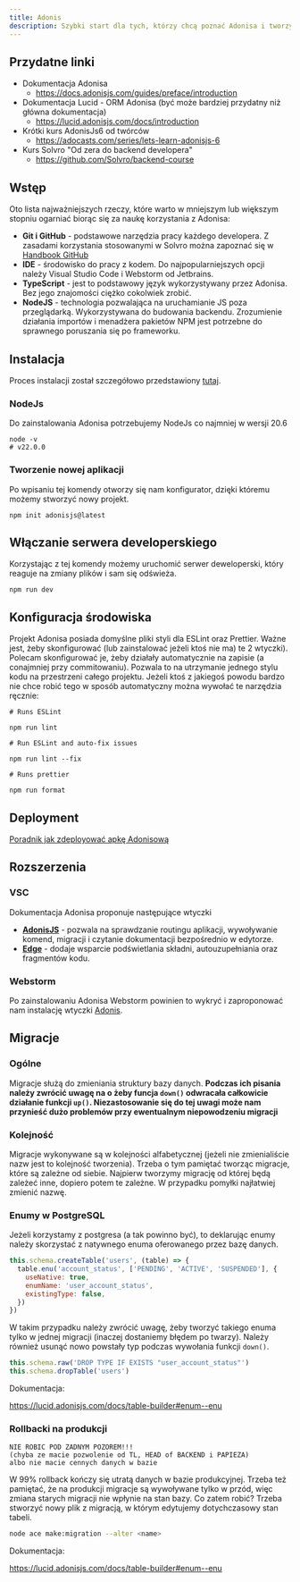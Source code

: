 ```yaml
---
title: Adonis
description: Szybki start dla tych, którzy chcą poznać Adonisa i tworzyć świetne API.
---
```


## Przydatne linki

- Dokumentacja Adonisa
  - https://docs.adonisjs.com/guides/preface/introduction
- Dokumentacja Lucid - ORM Adonisa (być może bardziej przydatny niż główna dokumentacja)
  - https://lucid.adonisjs.com/docs/introduction
- Krótki kurs AdonisJs6 od twórców
  - https://adocasts.com/series/lets-learn-adonisjs-6
- Kurs Solvro "Od zera do backend developera"
  - https://github.com/Solvro/backend-course

## Wstęp

Oto lista najważniejszych rzeczy, które warto w mniejszym lub większym stopniu ogarniać biorąc się za naukę korzystania z Adonisa:

- **Git i GitHub** - podstawowe narzędzia pracy każdego developera. Z zasadami korzystania stosowanymi w Solvro można zapoznać się w [Handbook GitHub](./Github.md)
- **IDE** - środowisko do pracy z kodem. Do najpopularniejszych opcji należy Visual Studio Code i Webstorm od Jetbrains.
- **TypeScript** - jest to podstawowy język wykorzystywany przez Adonisa. Bez jego znajomości ciężko cokolwiek zrobić.
- **NodeJS** - technologia pozwalająca na uruchamianie JS poza przeglądarką. Wykorzystywana do budowania backendu. Zrozumienie działania importów i menadżera pakietów NPM jest potrzebne do sprawnego poruszania się po frameworku.

## Instalacja

Proces instalacji został szczegółowo przedstawiony [tutaj](https://docs.adonisjs.com/guides/getting-started/installation).

### NodeJs

Do zainstalowania Adonisa potrzebujemy NodeJs co najmniej w wersji 20.6

```shell
node -v
# v22.0.0
```

### Tworzenie nowej aplikacji

Po wpisaniu tej komendy otworzy się nam konfigurator, dzięki któremu możemy stworzyć nowy projekt.

```shell
npm init adonisjs@latest
```

## Włączanie serwera developerskiego

Korzystając z tej komendy możemy uruchomić serwer deweloperski, który reaguje na zmiany plików i sam się odświeża.

```shell
npm run dev
```

## Konfiguracja środowiska

Projekt Adonisa posiada domyślne pliki styli dla ESLint oraz Prettier. Ważne jest, żeby skonfigurować (lub zainstalować jeżeli ktoś nie ma) te 2 wtyczki). Polecam skonfigurować je, żeby działały automatycznie na zapisie (a conajmniej przy commitowaniu). Pozwala to na utrzymanie jednego stylu kodu na przestrzeni całego projektu. Jeżeli ktoś z jakiegoś powodu bardzo nie chce robić tego w sposób automatyczny można wywołać te narzędzia ręcznie:

```shell
# Runs ESLint

npm run lint

# Run ESLint and auto-fix issues

npm run lint --fix

# Runs prettier

npm run format
```

## Deployment

[Poradnik jak zdeployować apkę Adonisową](./Deployment.mdx)

## Rozszerzenia

### VSC

Dokumentacja Adonisa proponuje następujące wtyczki

- **[AdonisJS](https://marketplace.visualstudio.com/items?itemName=jripouteau.adonis-vscode-extension)** - pozwala na sprawdzanie routingu aplikacji, wywoływanie komend, migracji i czytanie dokumentacji bezpośrednio w edytorze.
- **[Edge](https://marketplace.visualstudio.com/items?itemName=AdonisJS.vscode-edge)** - dodaje wsparcie podświetlania składni, autouzupełniania oraz fragmentów kodu.

### Webstorm

Po zainstalowaniu Adonisa Webstorm powinien to wykryć i zaproponować nam instalację wtyczki [Adonis](https://plugins.jetbrains.com/plugin/22932-adonis).

## Migracje

### Ogólne

Migracje służą do zmieniania struktury bazy danych. **Podczas ich pisania należy zwrócić uwagę na o żeby funcja `down()` odwracała całkowicie działanie funkcji `up()`. Niezastosowanie się do tej uwagi może nam przynieść dużo problemów przy ewentualnym niepowodzeniu migracji**

### Kolejność

Migracje wykonywane są w kolejności alfabetycznej (jeżeli nie zmienialiście nazw jest to kolejność tworzenia). Trzeba o tym pamiętać tworząc migracje, które są zależne od siebie. Najpierw tworzymy migrację od której będą zależeć inne, dopiero potem te zależne. W przypadku pomyłki najłatwiej zmienić nazwę.

### Enumy w PostgreSQL

Jeżeli korzystamy z postgresa (a tak powinno być), to deklarując enumy należy skorzystać z natywnego enuma oferowanego przez bazę danych.

```jsx
this.schema.createTable('users', (table) => {
  table.enu('account_status', ['PENDING', 'ACTIVE', 'SUSPENDED'], {
    useNative: true,
    enumName: 'user_account_status',
    existingType: false,
  })
})
```

W takim przypadku należy zwrócić uwagę, żeby tworzyć takiego enuma tylko w jednej migracji (inaczej dostaniemy błędem po twarzy). Należy również usunąć nowo powstały typ podczas wywołania funkcji `down()`.

```jsx
this.schema.raw('DROP TYPE IF EXISTS "user_account_status"')
this.schema.dropTable('users')
```

Dokumentacja:

https://lucid.adonisjs.com/docs/table-builder#enum--enu

### Rollbacki na produkcji

```
NIE ROBIC POD ZADNYM POZOREM!!!
(chyba ze macie pozwolenie od TL, HEAD of BACKEND i PAPIEZA)
albo nie macie cennych danych w bazie
```

W 99% rollback kończy się utratą danych w bazie produkcyjnej. Trzeba też pamiętać, że na produkcji migracje są wywoływane tylko w przód, więc zmiana starych migracji nie wpłynie na stan bazy. Co zatem robić? Trzeba stworzyć nowy plik z migracją, w którym edytujemy dotychczasowy stan tabeli.

```bash
node ace make:migration --alter <name>
```

Dokumentacja:

https://lucid.adonisjs.com/docs/table-builder#enum--enu

